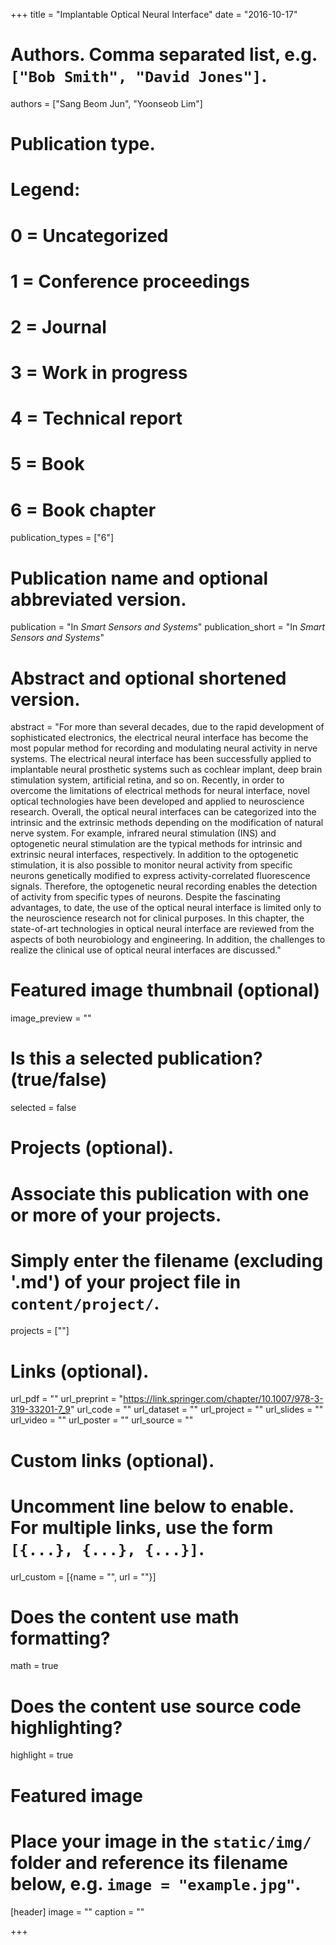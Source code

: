 +++
title = "Implantable Optical Neural Interface"
date = "2016-10-17"

# Authors. Comma separated list, e.g. `["Bob Smith", "David Jones"]`.
authors = ["Sang Beom Jun", "Yoonseob Lim"]

# Publication type.
# Legend:
# 0 = Uncategorized
# 1 = Conference proceedings
# 2 = Journal
# 3 = Work in progress
# 4 = Technical report
# 5 = Book
# 6 = Book chapter
publication_types = ["6"]

# Publication name and optional abbreviated version.
publication = "In *Smart Sensors and Systems*"
publication_short = "In *Smart Sensors and Systems*"

# Abstract and optional shortened version.
abstract = "For more than several decades, due to the rapid development of sophisticated electronics, the electrical neural interface has become the most popular method for recording and modulating neural activity in nerve systems. The electrical neural interface has been successfully applied to implantable neural prosthetic systems such as cochlear implant, deep brain stimulation system, artificial retina, and so on. Recently, in order to overcome the limitations of electrical methods for neural interface, novel optical technologies have been developed and applied to neuroscience research. Overall, the optical neural interfaces can be categorized into the intrinsic and the extrinsic methods depending on the modification of natural nerve system. For example, infrared neural stimulation (INS) and optogenetic neural stimulation are the typical methods for intrinsic and extrinsic neural interfaces, respectively. In addition to the optogenetic stimulation, it is also possible to monitor neural activity from specific neurons genetically modified to express activity-correlated fluorescence signals. Therefore, the optogenetic neural recording enables the detection of activity from specific types of neurons. Despite the fascinating advantages, to date, the use of the optical neural interface is limited only to the neuroscience research not for clinical purposes. In this chapter, the state-of-art technologies in optical neural interface are reviewed from the aspects of both neurobiology and engineering. In addition, the challenges to realize the clinical use of optical neural interfaces are discussed."

# Featured image thumbnail (optional)
image_preview = ""

# Is this a selected publication? (true/false)
selected = false

# Projects (optional).
#   Associate this publication with one or more of your projects.
#   Simply enter the filename (excluding '.md') of your project file in `content/project/`.
projects = [""]

# Links (optional).
url_pdf = ""
url_preprint = "https://link.springer.com/chapter/10.1007/978-3-319-33201-7_9"
url_code = ""
url_dataset = ""
url_project = ""
url_slides = ""
url_video = ""
url_poster = ""
url_source = ""

# Custom links (optional).
#   Uncomment line below to enable. For multiple links, use the form `[{...}, {...}, {...}]`.
url_custom = [{name = "", url = ""}]

# Does the content use math formatting?
math = true

# Does the content use source code highlighting?
highlight = true

# Featured image
# Place your image in the `static/img/` folder and reference its filename below, e.g. `image = "example.jpg"`.
[header]
image = "" 
caption = ""

+++